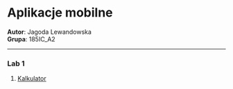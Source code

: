 # Aplikacje mobilne

**Autor**: Jagoda Lewandowska  
**Grupa**: 185IC_A2  


---
### Lab 1

1. [Kalkulator](https://github.com/jagodalewandowska/aplikacje-mobilne-lewandowska-185ic/tree/master/Lab1)